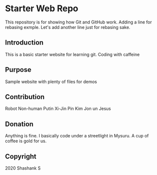 # Starter Web Repo

This repository is for showing how Git and GitHub work.
Adding a line for rebasing exmple. Let's add another line just for rebasing sake.

## Introduction

This is a basic starter website for learning git. Coding with caffeine

## Purpose

Sample website with plenty of files for demos

## Contribution

Robot
Non-human
Putin
Xi-Jin Pin
Kim Jon un
Jesus

## Donation

Anything is fine. I basically code under a streetlight in Mysuru.
A cup of coffee is gold for us.

## Copyright

2020 Shashank S
